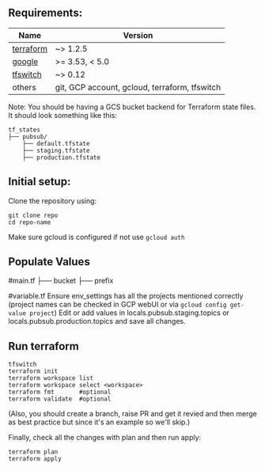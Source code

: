 ## Requirements:

| Name | Version |
|------|---------|
| <a name="requirement_terraform"></a> [terraform](#requirement\_terraform) | ~> 1.2.5 |
| <a name="requirement_google"></a> [google](#requirement\_google) | >= 3.53, < 5.0 |
| <a name="requirement_tfswitch"></a> [tfswitch](https://tfswitch.warrensbox.com/Install/) | ~> 0.12 |
| others | git, GCP account, gcloud, terraform, tfswitch |


Note: You should be having a GCS bucket backend for Terraform state files. It should look something like this:
```
tf_states
├── pubsub/
    ├── default.tfstate
    ├── staging.tfstate
    ├── production.tfstate
```


## Initial setup:
Clone the repository using:
```
git clone repo
cd repo-name
```

Make sure gcloud is configured if not use 
```gcloud auth```


## Populate Values
\#main.tf
├── bucket
├── prefix

\#variable.tf
Ensure env_settings has all the projects mentioned correctly  (project names can be checked in GCP webUI or via `gcloud config get-value project`)
Edit or add values in locals.pubsub.staging.topics or locals.pubsub.production.topics and save all changes.

## Run terraform
```
tfswitch
terraform init
terraform workspace list
terraform workspace select <workspace>
terraform fmt       #optional
terraform validate  #optional
```
(Also, you should create a branch, raise PR and get it revied and then merge as best practice but since it's an example so we'll skip.)

Finally, check all the changes with plan and then run apply:
```
terraform plan
terraform apply
```